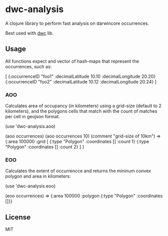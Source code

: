 # dwc-analysis

A clojure library to perform fast analysis on darwincore occurrences.

Best used with [dwc](http://github.com/diogok/dwc) lib.

## Usage

All functions expect and vector of hash-maps that represent the occurrences, such as:

  [
    {:occurrenceID "foo1" :decimalLatitude 10.10 :decimalLongitude 20.20}
    {:occurrenceID "foo2" :decimalLatitude 10.12 :decimalLongitude 20.24}
  ]

### AOO

Calculates area of occupancy (in kilometers) using a grid-size (default to 2 kilometers), and the polygons cells that match with the count of matches per cell in geojson format.

  (use 'dwc-analysis.aoo)

  (aoo occurrences) 
  (aoo occurrences 10) (comment "grid-size of 10km")
  => {:area 100000
      :grid [
        {:type "Polygon" :coordinates [] :count 1}
        {:type "Polygon" :coordinates [] :count 2}
      ]
     }

### EOO

Calculates the extent of occurrencce and returns the mininum convex polygon and area in kilometers:

  (use 'dwc-analysis.eoo)
   
  (eoo occurrences)
  => {:area 100000
      :polygon {:type "Polygon" :coordinates []}}

## License

MIT

